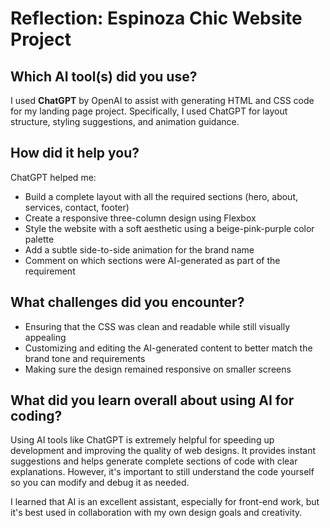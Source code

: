 # Reflection: Espinoza Chic Website Project

## Which AI tool(s) did you use?

I used **ChatGPT** by OpenAI to assist with generating HTML and CSS code for my landing page project. Specifically, I used ChatGPT for layout structure, styling suggestions, and animation guidance.

## How did it help you?

ChatGPT helped me:
- Build a complete layout with all the required sections (hero, about, services, contact, footer)
- Create a responsive three-column design using Flexbox
- Style the website with a soft aesthetic using a beige-pink-purple color palette
- Add a subtle side-to-side animation for the brand name
- Comment on which sections were AI-generated as part of the requirement

## What challenges did you encounter?

- Ensuring that the CSS was clean and readable while still visually appealing
- Customizing and editing the AI-generated content to better match the brand tone and requirements
- Making sure the design remained responsive on smaller screens

## What did you learn overall about using AI for coding?

Using AI tools like ChatGPT is extremely helpful for speeding up development and improving the quality of web designs. It provides instant suggestions and helps generate complete sections of code with clear explanations. However, it's important to still understand the code yourself so you can modify and debug it as needed.

I learned that AI is an excellent assistant, especially for front-end work, but it's best used in collaboration with my own design goals and creativity.
